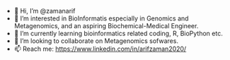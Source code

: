 - 👋 Hi, I’m @zamanarif
- 👀 I’m interested in BioInformatis especially in Genomics and Metagenomics, and an aspiring Biochemical-Medical Engineer.
- 🌱 I’m currently learning bioinformatics related coding, R, BioPython etc.
- 💞️ I’m looking to collaborate on Metagenomics sofwares.
- 📫 Reach me: https://www.linkedin.com/in/arifzaman2020/

<!---
zamanarif/zamanarif is a ✨ special ✨ repository because its `README.md` (this file) appears on your GitHub profile.
You can click the Preview link to take a look at your changes.
--->
